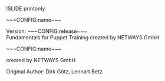 !SLIDE printonly

<div class="title-page">
    <div class="title-logo"></div>
    <div class="title-name"><p>~~~CONFIG:name~~~</p>
    <div class="title-release">Version: ~~~CONFIG:release~~~</div>
    <div class="title-footer">Fundamentals for Puppet Training created by NETWAYS GmbH</div>
    </div>
</div>


<!SLIDE noprint>

<div class="title-name"><p>~~~CONFIG:name~~~</p></div>
<div class="title-location"><p>created by NETWAYS GmbH</p></div>
<div class="title-author"><p>Original Author: Dirk G&ouml;tz, Lennart Betz</p></div>
